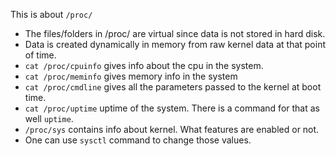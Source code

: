 This is about ```/proc/``` 

* The files/folders in /proc/ are virtual since data is not stored in hard disk.
* Data is created dynamically in memory from raw kernel data at that point of time.
* ```cat /proc/cpuinfo``` gives info about the cpu in the system.  
* ```cat /proc/meminfo``` gives memory info in the system
* ```cat /proc/cmdline``` gives all the parameters passed to the kernel at boot time.  
* ```cat /proc/uptime``` uptime of the system. There is a command for that as well ```uptime```.  
* ```/proc/sys``` contains info about kernel. What features are enabled or not.  
* One can use ```sysctl``` command to change those values.  
